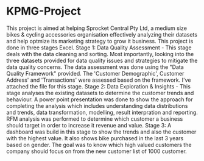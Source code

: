 # KPMG-Project
This project is aimed at helping Sprocket Central Pty Ltd, a medium size bikes & cycling accessories organisation effectively analyzing their datasets and help optmize its marketing strategy to grow it business. This project is done in three stages Excel.
Stage 1: Data Quality Assessment - This stage deals with the data cleaning and sorting. Most importantly, looking into the three datasets provided for data quality issues and strategies to mitigate the data quality concerns. The data assessment was done using the "Data Quality Framework" provided. The 'Customer Demographic', Customer Address' and 'Transactions' were assessed based on the framework. I've attached the file for this stage.
Stage 2: Data Exploration & Insights - This stage analyses the existing datasets to determine the customer trends and behaviour. A power point presentation was done to show the approach for completing the analysis which includes understanding data distributions and trends, data transformation, modelling, result interpration and reporting. RFM analysis was performed to determine which customer a business should target in order to increase it revenue and value.
Stage 3: A dashboard was build in this stage to show the trends and also the customer with the highest value. It also shows bike purchased in the last 3 years based on gender. The goal was to know which high valued customers the company should focus on from the new customer list of 1000 customer.
